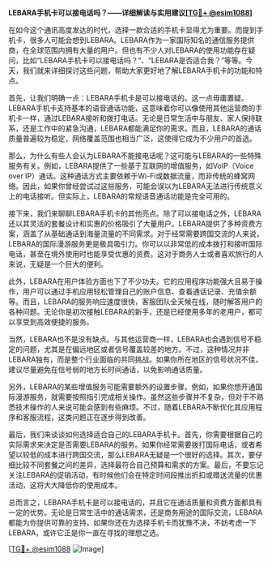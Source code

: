 **LEBARA手机卡可以接电话吗？——详细解读与实用建议[[TG💪+ @esim1088](https://t.me/s/esim1088)]**

在如今这个通讯高度发达的时代，选择一款合适的手机卡显得尤为重要。而提到手机卡，很多人可能会想到LEBARA。LEBARA作为一家国际知名的通信服务提供商，在全球范围内拥有大量的用户。但也有不少人对LEBARA的使用功能存在疑问，比如“LEBARA手机卡可以接电话吗？”、“LEBARA是否适合我？”等等。今天，我们就来详细探讨这些问题，帮助大家更好地了解LEBARA手机卡的功能和特点。

首先，让我们明确一点：LEBARA手机卡是可以接电话的。这一点毋庸置疑。LEBARA手机卡支持基本的语音通话功能，这意味着你可以像使用其他运营商的手机卡一样，通过LEBARA接听和拨打电话。无论是日常生活中与朋友、家人保持联系，还是工作中的紧急沟通，LEBARA都能满足你的需求。而且，LEBARA的通话质量普遍较为稳定，网络覆盖范围也相当广泛，这使得它成为不少用户的首选。

那么，为什么有些人会认为LEBARA不能接电话呢？这可能与LEBARA的一些特殊服务有关。例如，LEBARA提供了一些基于互联网的增值服务，如VoIP（Voice over IP）通话。这种通话方式主要依赖于Wi-Fi或数据流量，而非传统的蜂窝网络。因此，如果你曾经尝试过这些服务，可能会误以为LEBARA无法进行传统意义上的电话接听。但实际上，LEBARA的常规语音通话功能是完全可用的。

接下来，我们来聊聊LEBARA手机卡的其他亮点。除了可以接电话之外，LEBARA还以其灵活的套餐设计和实惠的价格吸引了大量用户。LEBARA提供了多种资费方案，涵盖了从基础通话到海量流量的不同需求。对于经常需要跨国交流的人来说，LEBARA的国际漫游服务更是极具吸引力。你可以以非常低的成本拨打和接听国际电话，甚至在境外使用时也能享受优惠的资费。这对于商务人士或者喜欢旅行的人来说，无疑是一个巨大的便利。

此外，LEBARA在用户体验方面也下了不少功夫。它的应用程序功能强大且易于操作，用户可以通过手机应用轻松管理自己的账户信息、查看通话记录、充值余额等。而且，LEBARA的服务响应速度很快，客服团队全天候在线，随时解答用户的各种问题。无论你是初次接触LEBARA的新手，还是已经使用多年的老用户，都可以享受到高效便捷的服务。

当然，LEBARA也不是没有缺点。与其他运营商一样，LEBARA也会遇到信号不稳定的问题，尤其是在偏远地区或者信号覆盖较差的地方。不过，这种情况并非LEBARA独有，而是整个行业面临的共同挑战。如果你所在地区的信号状况不佳，建议尽量避免在信号弱的地方长时间通话，以免影响通话质量。

另外，LEBARA的某些增值服务可能需要额外的设置步骤。例如，如果你想开通国际漫游服务，就需要按照指引完成相关操作。虽然这些步骤并不复杂，但对于不熟悉技术操作的人来说可能会感到有些麻烦。不过，随着LEBARA不断优化其应用程序和客服流程，这类问题正在逐步得到改善。

最后，我们来谈谈如何选择适合自己的LEBARA手机卡。首先，你需要根据自己的实际需求来决定是否需要LEBARA的服务。如果你经常需要拨打国际电话，或者希望以较低的成本进行跨国交流，那么LEBARA无疑是一个很好的选择。其次，要仔细比较不同套餐之间的差异，选择最符合自己预算和需求的方案。最后，不要忘记关注LEBARA的促销活动，有时候他们会在特定时间段推出折扣或赠送流量的优惠活动，这将大大降低你的使用成本。

总而言之，LEBARA手机卡是可以接电话的，并且它在通话质量和资费方面都具有一定的优势。无论是日常生活中的通话需求，还是商务用途的国际交流，LEBARA都能为你提供可靠的支持。如果你还在为选择手机卡而犹豫不决，不妨考虑一下LEBARA，或许它正是你一直在寻找的理想之选。

[[TG💪+ @esim1088](https://t.me/s/esim1088) ![Image](https://i.postimg.cc/4NQfJmqS/Snipaste-2025-05-13-00-14-12.png)]